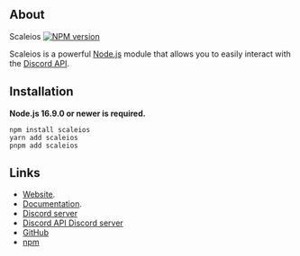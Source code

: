 ## About

Scaleios [![NPM version](https://img.shields.io/npm/v/scaleios.svg?style=flat-square&color=informational)](https://npmjs.com/package/scaleios)


Scaleios is a powerful [Node.js](https://nodejs.org) module that allows you to easily interact with the
[Discord API](https://discord.com/developers/docs/intro).

## Installation

**Node.js 16.9.0 or newer is required.**

```sh-session
npm install scaleios
yarn add scaleios
pnpm add scaleios
```

## Links

- [Website](https://scaleios.js.org/).
- [Documentation](https://scaleios.js.org/docs).
- [Discord server](https://discord.gg/scaleios)
- [Discord API Discord server](https://discord.gg/discord-api)
- [GitHub](https://github.com/devazex/scaleios)
- [npm](https://www.npmjs.com/package/scaleios)
